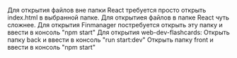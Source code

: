 Для открытия файлов вне папки React требуется просто открыть index.html в выбранной папке.
Для открытиея файлов в папке React чуть сложнее. 
  Для открытия Finmanager постребуется открыть эту папку и ввести в консоль "npm start"
  Для открытия web-dev-flashcards:
    Открыть папку back и ввести в консоль "run start:dev"
    Открыть папку front и ввести в консоль "npm start"
